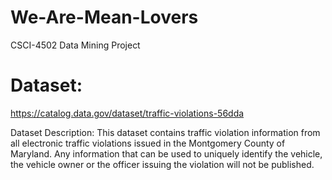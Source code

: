 # We-Are-Mean-Lovers
CSCI-4502 Data Mining Project

# Dataset:
https://catalog.data.gov/dataset/traffic-violations-56dda

Dataset Description:
This dataset contains traffic violation information from all electronic traffic violations issued in the Montgomery County of Maryland. Any information that can be used to uniquely identify the vehicle, the vehicle owner or the officer issuing the violation will not be published.
